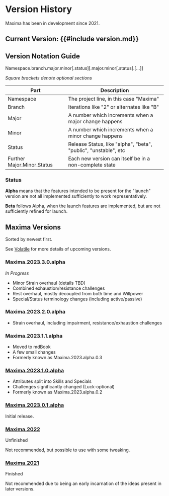 # Version History
Maxima has been in development since 2021.

## Current Version: {{#include version.md}}

## Version Notation Guide
Namespace.branch.major.minor[.status][.major.minor[.status].[...]]

*Square brackets denote optional sections*

| Part | Description |
|-|-|
| Namespace | The project line, in this case "Maxima" |
| Branch | Iterations like "2" or alternates like "B" |
| Major | A number which increments when a major change happens |
| Minor | A number which increments when a minor change happens |
| Status | Release Status, like "alpha", "beta", "public", "unstable", etc |
| Further Major.Minor.Status | Each new version can itself be in a non-complete state |

### Status
**Alpha** means that the features intended to be present for the "launch" version are not all implemented sufficiently to work representatively.

**Beta** follows Alpha, when the launch features are implemented, but are not sufficiently refined for launch.

## Maxima Versions
Sorted by newest first.

See [Volatile](volatile.md) for more details of upcoming versions.

### Maxima.2023.3.0.alpha
*In Progress*
- Minor Strain overhaul (details TBD)
- Combined exhaustion/resistance challenges
- Rest overhaul, mostly decoupled from both time and Willpower
- Special/Status terminology changes (including active/passive)

### Maxima.2023.2.0.alpha
- Strain overhaul, including impairment, resistance/exhaustion challenges

### Maxima.2023.1.1.alpha
- Moved to mdBook
- A few small changes
- Formerly known as Maxima.2023.alpha.0.3

### [Maxima.2023.1.0.alpha](https://docs.google.com/document/d/1gbnJG6to32xQVdLObteAaGSI4gu3Sl3G33tlmhcD-8k)
- Attributes split into Skills and Specials
- Challenges significantly changed (Luck-optional)
- Formerly known as Maxima.2023.alpha.0.2

### [Maxima.2023.0.1.alpha](https://docs.google.com/document/d/1nlmdOtkPb433oYAuXWGLac84RTYMEZNHzAqR_ZPH8ek)
Initial release.

### [Maxima.2022](http://maxima2022.uzalu.net)
Unfinished

Not recommended, but possible to use with some tweaking.

### [Maxima.2021](http://maxima2021.uzalu.net)
Finished

Not recommended due to being an early incarnation of the ideas present in later versions.
